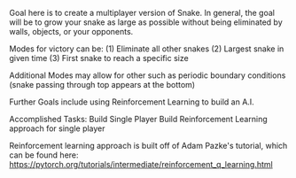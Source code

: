 
Goal here is to create a multiplayer version of Snake. In general, the goal will be to grow your snake as large as possible without being eliminated by walls, objects, or your opponents.

Modes for victory can be:
(1) Eliminate all other snakes
(2) Largest snake in given time
(3) First snake to reach a specific size

Additional Modes may allow for other  such as periodic boundary conditions (snake passing through top appears at the bottom)

Further Goals include using Reinforcement Learning to build an A.I.

Accomplished Tasks:
Build Single Player
Build Reinforcement Learning approach for single player


Reinforcement learning approach is built off of Adam Pazke's tutorial, which can be found here:
https://pytorch.org/tutorials/intermediate/reinforcement_q_learning.html
